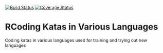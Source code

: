 [![Build Status](https://travis-ci.org/elliotjreed/code-kata-roman-numerals.svg?branch=master)](https://travis-ci.org/elliotjreed/code-kata-roman-numerals) [![Coverage Status](https://coveralls.io/repos/github/elliotjreed/code-kata-roman-numerals/badge.svg?branch=master)](https://coveralls.io/github/elliotjreed/code-kata-roman-numerals?branch=master)

# RCoding Katas in Various Languages

Coding katas in various languages used for training and trying out new languages
